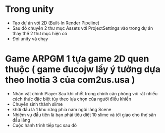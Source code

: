 # Trong unity
- Tạo dự án với 2D (Built-In Render Pipeline) 
- Sau đó chuyển 2 thư mục Assets với ProjectSettings vào trong dự án 
thay thế 2 thư mục hiện có
- Đợi unity và chạy
# Game ARPGM 1 tựa game 2D quen thuộc ( game đucojw lấy ý tưởng dựa theo Inotia 3 của com2us.usa )
- Nhân vật chính Player Sau khi chết trong chính căn phòng với rất nhiều cách thức đặc biệt tùy theo lựa chọn của người điều khiển
- Chuyển sinh thành slime
- khởi đầu là 1 khu rừng phía nam ngôi làng Scene
- Nhiệm vụ đầu tiên là bạn phải tiêu diệt 10 slime và tới giao cho thợ săn đầu làng
- Cuộc hành trình tiếp tục sau đó